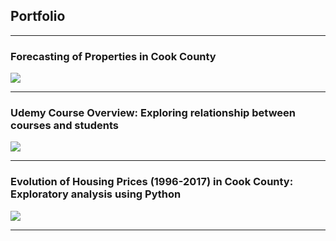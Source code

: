 ## Portfolio

---

### Forecasting of Properties in Cook County 

<img src="images/dummy_thumbnail.jpg?raw=true"/>

---
### Udemy Course Overview: Exploring relationship between courses and students
<img src="images/dummy_thumbnail.jpg?raw=true"/>

---
### Evolution of Housing Prices (1996-2017) in Cook County: Exploratory analysis using Python
<img src="images/dummy_thumbnail.jpg?raw=true"/>

---




